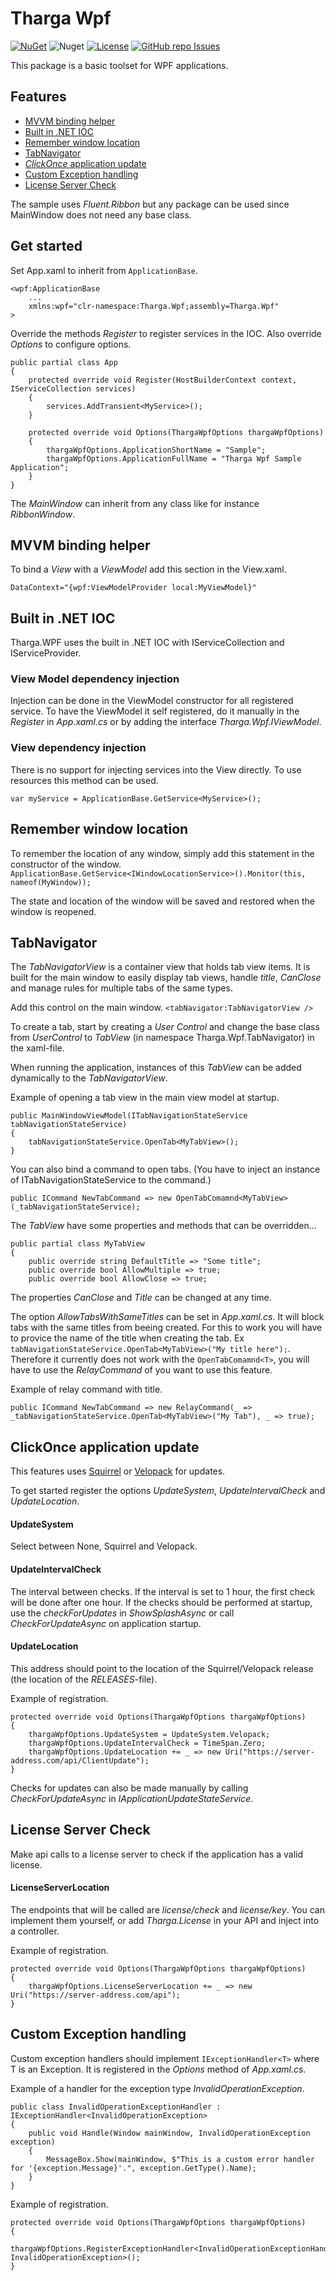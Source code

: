 # Tharga Wpf
[![NuGet](https://img.shields.io/nuget/v/Tharga.Wpf)](https://www.nuget.org/packages/Tharga.Wpf)
![Nuget](https://img.shields.io/nuget/dt/Tharga.Wpf)
[![License](https://img.shields.io/badge/license-MIT-blue.svg)](LICENSE)
[![GitHub repo Issues](https://img.shields.io/github/issues/Tharga/Wpf?style=flat&logo=github&logoColor=red&label=Issues)](https://github.com/Tharga/Wpf/issues?q=is%3Aopen)

This package is a basic toolset for WPF applications.

## Features
- [MVVM binding helper](#mvvm-binding-helper)
- [Built in .NET IOC](#built-in-net-ioc)
- [Remember window location](#remember-window-location)
- [TabNavigator](#tabnavigator)
- [*ClickOnce* application update](#clickonce-application-update)
- [Custom Exception handling](#custom-exception-handling)
- [License Server Check](#license-server-check)

The sample uses *Fluent.Ribbon* but any package can be used since MainWindow does not need any base class.

## Get started
Set App.xaml to inherit from `ApplicationBase`.

```
<wpf:ApplicationBase
    ...
    xmlns:wpf="clr-namespace:Tharga.Wpf;assembly=Tharga.Wpf"
>
```

Override the methods *Register* to register services in the IOC.
Also override *Options* to configure options.

```
public partial class App
{
    protected override void Register(HostBuilderContext context, IServiceCollection services)
    {
        services.AddTransient<MyService>();
    }

    protected override void Options(ThargaWpfOptions thargaWpfOptions)
    {
        thargaWpfOptions.ApplicationShortName = "Sample";
        thargaWpfOptions.ApplicationFullName = "Tharga Wpf Sample Application";
    }
}
```

The *MainWindow* can inherit from any class like for instance *RibbonWindow*.

## MVVM binding helper
To bind a *View* with a *ViewModel* add this section in the View.xaml.

`DataContext="{wpf:ViewModelProvider local:MyViewModel}"`

## Built in .NET IOC
Tharga.WPF uses the built in .NET IOC with IServiceCollection and IServiceProvider.

### View Model dependency injection
Injection can be done in the ViewModel constructor for all registered service. To have the ViewModel it self registered, do it manually in the *Register* in *App.xaml.cs* or by adding the interface *Tharga.Wpf.IViewModel*.

### View dependency injection
There is no support for injecting services into the View directly. To use resources this method can be used.

`var myService = ApplicationBase.GetService<MyService>();`

## Remember window location
To remember the location of any window, simply add this statement in the constructor of the window.
`ApplicationBase.GetService<IWindowLocationService>().Monitor(this, nameof(MyWindow));`

The state and location of the window will be saved and restored when the window is reopened.

## TabNavigator
The *TabNavigatorView* is a container view that holds tab view items. It is built for the main window to easily display tab views, handle *title*, *CanClose* and manage rules for multiple tabs of the same types.

Add this control on the main window.
`<tabNavigator:TabNavigatorView />`

To create a tab, start by creating a *User Control* and change the base class from *UserControl* to *TabView* (in namespace Tharga.Wpf.TabNavigator) in the xaml-file.

When running the application, instances of this *TabView* can be added dynamically to the *TabNavigatorView*.

Example of opening a tab view in the main view model at startup.
```
public MainWindowViewModel(ITabNavigationStateService tabNavigationStateService)
{
    tabNavigationStateService.OpenTab<MyTabView>();
}
```

You can also bind a command to open tabs. (You have to inject an instance of ITabNavigationStateService to the command.)
```
public ICommand NewTabCommand => new OpenTabComamnd<MyTabView>(_tabNavigationStateService);
```

The *TabView* have some properties and methods that can be overridden...
```
public partial class MyTabView
{
    public override string DefaultTitle => "Some title";
    public override bool AllowMultiple => true;
    public override bool AllowClose => true;
```
The properties *CanClose* and *Title* can be changed at any time.

The option *AllowTabsWithSameTitles* can be set in *App.xaml.cs*. It will block tabs with the same titles from beeing created.
For this to work you will have to provice the name of the title when creating the tab. Ex `tabNavigationStateService.OpenTab<MyTabView>("My title here");`.
Therefore it currently does not work with the `OpenTabComamnd<T>`, you will have to use the *RelayCommand* of you want to use this feature.

Example of relay command with title.
```
public ICommand NewTabCommand => new RelayCommand(_ => _tabNavigationStateService.OpenTab<MyTabView>("My Tab"), _ => true);
```

## ClickOnce application update
This features uses [Squirrel](https://www.nuget.org/packages/Clowd.Squirrel) or [Velopack](https://www.nuget.org/packages/Velopack/0.0.1350-g3ba32af) for updates.

To get started register the options *UpdateSystem*, *UpdateIntervalCheck* and *UpdateLocation*.

#### UpdateSystem
Select between None, Squirrel and Velopack.

#### UpdateIntervalCheck
The interval between checks. If the interval is set to 1 hour, the first check will be done after one hour.
If the checks should be performed at startup, use the *checkForUpdates* in *ShowSplashAsync* or call *CheckForUpdateAsync* on application startup.

#### UpdateLocation
This address should point to the location of the Squirrel/Velopack release (the location of the *RELEASES*-file).

Example of registration.
```
protected override void Options(ThargaWpfOptions thargaWpfOptions)
{
    thargaWpfOptions.UpdateSystem = UpdateSystem.Velopack;
    thargaWpfOptions.UpdateIntervalCheck = TimeSpan.Zero;
    thargaWpfOptions.UpdateLocation += _ => new Uri("https://server-address.com/api/ClientUpdate");
}
```

Checks for updates can also be made manually by calling *CheckForUpdateAsync* in *IApplicationUpdateStateService*.

## License Server Check
Make api calls to a license server to check if the application has a valid license.

#### LicenseServerLocation
The endpoints that will be called are *license/check* and *license/key*. You can implement them yourself, or add *Tharga.License* in your API and inject into a controller.

Example of registration.
```
protected override void Options(ThargaWpfOptions thargaWpfOptions)
{
    thargaWpfOptions.LicenseServerLocation += _ => new Uri("https://server-address.com/api");
}
```

## Custom Exception handling
Custom exception handlers should implement `IExceptionHandler<T>` where T is an Exception.
It is registered in the *Options* method of *App.xaml.cs*.

Example of a handler for the exception type *InvalidOperationException*.
```
public class InvalidOperationExceptionHandler : IExceptionHandler<InvalidOperationException>
{
    public void Handle(Window mainWindow, InvalidOperationException exception)
    {
        MessageBox.Show(mainWindow, $"This is a custom error handler for '{exception.Message}'.", exception.GetType().Name);
    }
}
```

Example of registration.
```
protected override void Options(ThargaWpfOptions thargaWpfOptions)
{
    thargaWpfOptions.RegisterExceptionHandler<InvalidOperationExceptionHandler, InvalidOperationException>();
}
```
